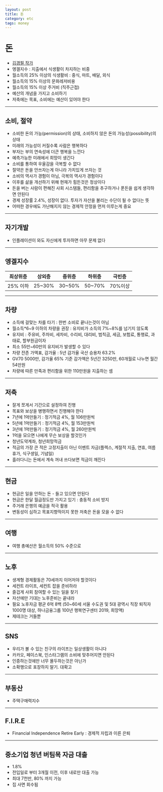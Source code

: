 ```yaml
---
layout: post
title: 돈
category: etc
tags: money
---
```


# 돈
* <a href="https://youtu.be/mTjj6iDH4dQ?si=4uPHuDZAPr3eEk7d" target="_blank">김경필 작가</a>
* 엥겔지수 : 지출에서 식생활이 차지하는 비중
* 월소득의 25% 이상의 식생활비 : 중식, 마트, 배달, 외식
* 월소득의 15% 이상의 문화레저비용
* 월소득의 15% 이상 주거비 (직주근접)
* 예산의 개념을 가지고 소비하기
* 저축에는 목표, 소비에는 예산이 있어야 한다

---

## 소비, 절약

* 소비한 돈의 가능(permission)의 상태, 소비하지 않은 돈의 가능성(possibility)의 상태
* 미래의 가능성이 커질수록 사람은 행복하다
* 부자는 부의 연속성에 더큰 행복을 느낀다
* 예측가능한 미래에서 희망이 생긴다
* 소비를 통하여 우울감을 극복할 수 없다
* 절약은 돈을 안쓰자는게 아니라 가치있게 쓰자는 것
* 소비의 역사가 경험이 아님, 극복의 역사가 경험이다
* 이후를 삶을 개선하기 위해 현재가 힘든것은 정상이다
* 돈을 버는 사람이 편해진 사회 시스템들, 편리함을 추구하거나 푼돈을 쉽게 생각하면 안된다
* 경제 성장률 2.4%, 성장이 없다. 투자가 자산을 불리는 수단이 될 수 없다는 뜻
* 어떠한 경우에도 가난해지지 않는 경제적 안정을 먼저 이루는게 중요

---

## 자기개발
* 인플레이션이 와도 자신에게 투자하면 아무 문제 없다

---

## 엥겔지수

|최상위층|상외층|중위층|하위층|극빈층|
|:---:|:---:|:---:|:---:|:---:|
|25% 이하|25~30%|30~50%|50~70%|70%이상|

---

## 차량
* 소득에 걸맞는 차를 타기 : 한번 소비로 끝나는것이 아님
* 월소득*6~9 이하의 차량을 권장 : 유지비가 소득의 7%~8%를 넘기지 않도록
* 유지비 : 주유비, 주차비, 세차비, 수리비, 대리비, 범칙금, 세금, 보험료, 통행료, 과태료, 할부원금이자
* 최소 55만~60만의 유지비가 발생할 수 있다
* 차량 잔존 가액표, 감가율 : 5년 감가율 국산 승용차 63.2%
* GV70 5000만, 감가율 65% 기준 감가액은 5년간 3250만, 60개월로 나누면 월간 54만원
* 차량에 따른 만족과 편리함을 위한 110만원을 지출하는 셈

---

## 저축
* 잘게 쪼게서 기간으로 설정하여 진행
* 목표와 보상을 병행하면서 진행해야 한다
* 7년에 1억만들기 : 정기적금 4%, 월 106만원씩
* 5년에 1억만들기 : 정기적금 4%, 월 153만원씩
* 3년에 1억만들기 : 정기적금 4%, 월 260만원씩
* 1억을 모으면 나에게 무슨 보상을 할것인가
* 청년도약계좌, 청년희망적금
* 적금의 가장 큰 적은 고정지출이 아닌 이벤트 자금(플렉스, 계절적 지출, 연휴, 여름휴가, 식구생일, 기념일)
* 흘러다니는 돈에서 계속 꺼내 쓰다보면 적금이 깨진다

---

## 현금

* 현금은 일을 안하는 돈 - 들고 있으면 안된다
* 현금은 한달 월급정도만 가지고 있기 : 충동적 소비 방지
* 주거래 은행의 예금을 적극 활용
* 변동성이 심하고 목표지향적이지 못한 저축은 돈을 모을 수 없다

---

## 여행

* 여행 총예산은 월소득의 50% 수준으로

---

## 노후
* 생계형 경제활동은 70세까지 이어저야 할것이다
* 세컨트 라이프, 세컨트 잡을 준비하라
* 즐겁게 사회 참여할 수 있는 일을 찾기
* 자산에만 기대는 노후준비는 끝내라
* 필요 노후자금 평균 6억 8백 (50~60세 서울 수도권 및 5대 광역시 직장 퇴직자 1000명 대상, 하나금융그룹 100년 행복연구센터 2019, 희망액)
* 제테크는 거들뿐

---

## SNS
* 우리가 볼 수 있는 친구의 라이프는 일상생활이 아니다
* 카카오, 페이스북, 인스타그램의 소비에 맞추어지면 안된다
* 인증하는것에만 너무 몰두하는것은 아닌가
* 소확행으로 포장하지 말기. 대확고

---

## 부동산
* 주택구매력지수

---

## F.I.R.E
* Financial Independence Retire Early : 경제적 자립과 이른 은퇴

---

## 중소기업 청년 버팀목 자금 대출
* 1.8%
* 전입일로 부터 3개월 이전, 이후 내로만 대출 가능
* 최대 7천만, 80% 까지 가능
* 집 사면 회수됨